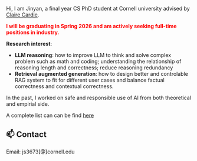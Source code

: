 Hi, I am Jinyan, a final year CS PhD student at Cornell university advised by [Claire Cardie](https://www.cs.cornell.edu/home/cardie/).

<span style="color:red; font-weight:bold">I will be graduating in Spring 2026 and am actively seeking full-time positions in industry. </span> 





**Research interest**: 
- **LLM reasoning**: how to improve LLM to think and solve complex problem such as math and coding; understanding the relationship of reasoning length and correctness; reduce reasoning redundancy
- **Retrieval augmented generation**: how to design better and controlable RAG system to fit for different user cases and balance factual correctness and contextual correctness. 


In the past, I worked on safe and responsible use of AI from both theoretical and empirial side. 

A complete list can can be find [here](https://jinyansu1.github.io/Publications.html)

  
## 📫 Contact
Email: js3673[@]cornell.edu





